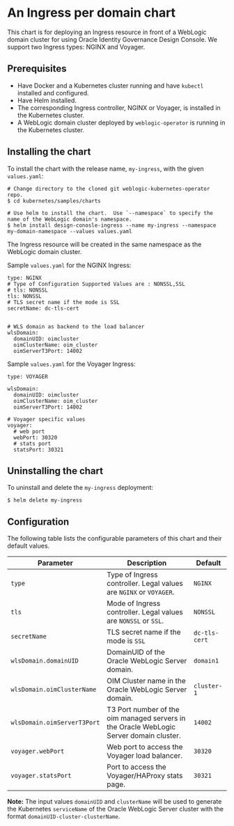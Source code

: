 # An Ingress per domain chart
This chart is for deploying an Ingress resource in front of a WebLogic domain cluster for using Oracle Identity Governance Design Console. We support two Ingress types: NGINX and Voyager.

## Prerequisites
- Have Docker and a Kubernetes cluster running and have `kubectl` installed and configured.
- Have Helm installed.
- The corresponding Ingress controller, NGINX or Voyager, is installed in the Kubernetes cluster.
- A WebLogic domain cluster deployed by `weblogic-operator` is running in the Kubernetes cluster.

## Installing the chart

To install the chart with the release name, `my-ingress`, with the given `values.yaml`:
```
# Change directory to the cloned git weblogic-kubernetes-operator repo.
$ cd kubernetes/samples/charts

# Use helm to install the chart.  Use `--namespace` to specify the name of the WebLogic domain's namespace.
$ helm install design-conosle-ingress --name my-ingress --namespace my-domain-namespace --values values.yaml
```
The Ingress resource will be created in the same namespace as the WebLogic domain cluster.

Sample `values.yaml` for the NGINX Ingress:
```
type: NGINX
# Type of Configuration Supported Values are : NONSSL,SSL
# tls: NONSSL
tls: NONSSL
# TLS secret name if the mode is SSL
secretName: dc-tls-cert


# WLS domain as backend to the load balancer
wlsDomain:
  domainUID: oimcluster
  oimClusterName: oim_cluster
  oimServerT3Port: 14002
```

Sample `values.yaml` for the Voyager Ingress:
```
type: VOYAGER

wlsDomain:
  domainUID: oimcluster
  oimClusterName: oim_cluster
  oimServerT3Port: 14002

# Voyager specific values
voyager:
  # web port
  webPort: 30320
  # stats port
  statsPort: 30321
```
## Uninstalling the chart
To uninstall and delete the `my-ingress` deployment:
```
$ helm delete my-ingress
```
## Configuration
The following table lists the configurable parameters of this chart and their default values.

| Parameter | Description | Default |
| --- | --- | --- |
| `type` | Type of Ingress controller. Legal values are `NGINX` or `VOYAGER`. | `NGINX` |
| `tls` | Mode of Ingress controller. Legal values are `NONSSL` or `SSL`. | `NONSSL` |
| `secretName` | TLS secret name if the mode is `SSL` | `dc-tls-cert` |
| `wlsDomain.domainUID` | DomainUID of the Oracle WebLogic Server domain. | `domain1` |
| `wlsDomain.oimClusterName` | OIM Cluster name in the Oracle WebLogic Server domain. | `cluster-1` |
| `wlsDomain.oimServerT3Port` | T3 Port number of the oim managed servers in the Oracle WebLogic Server domain cluster. | `14002` |
| `voyager.webPort` | Web port to access the Voyager load balancer. | `30320` |
| `voyager.statsPort` | Port to access the Voyager/HAProxy stats page. | `30321` |

**Note:** The input values `domainUID` and `clusterName` will be used to generate the Kubernetes `serviceName` of the Oracle WebLogic Server cluster with the format `domainUID-cluster-clusterName`.

